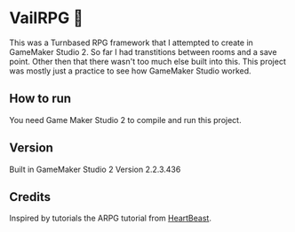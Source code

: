 # VailRPG :game_die:

This was a Turnbased RPG framework that I attempted to create in GameMaker Studio 2. So far I had transtitions between rooms and a save point.
Other then that there wasn't too much else built into this. This project was mostly just a practice to see how GameMaker Studio worked.

## How to run
You need Game Maker Studio 2 to compile and run this project.

## Version
Built in GameMaker Studio 2 Version 2.2.3.436

## Credits
Inspired by tutorials the ARPG tutorial from [HeartBeast](https://www.youtube.com/channel/UCrHQNOyU1q6BFEfkNq2CYMA).
